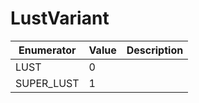 # LustVariant

| Enumerator  | Value | Description |
| ----------- | ----- | ----------- |
| LUST        | 0     |             |
| SUPER\_LUST | 1     |             |
